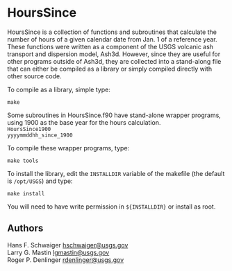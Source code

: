 HoursSince
==========

HoursSince is a collection of functions and subroutines that calculate
the number of hours of a given calendar date from Jan. 1 of a reference year.
These functions were written as a component of the USGS volcanic ash
transport and dispersion model, Ash3d.  However, since they are useful for
other programs outside of Ash3d, they are collected into a stand-along file
that can either be compiled as a library or simply compiled directly with
other source code.

To compile as a library, simple type:

  `make`

Some subroutines in HoursSince.f90 have stand-alone wrapper programs, using 1900
as the base year for the hours calculation.  
  `HoursSince1900`  
  `yyyymmddhh_since_1900`

To compile these wrapper programs, type:

  `make tools`

To install the library, edit the `INSTALLDIR` variable of the makefile (the
default is `/opt/USGS`) and type:

  `make install`

You will need to have write permission in `${INSTALLDIR}` or install as root.


Authors
-------

Hans F. Schwaiger <hschwaiger@usgs.gov>  
Larry G. Mastin <lgmastin@usgs.gov>  
Roger P. Denlinger <rdenlinger@usgs.gov>
